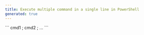 ```yaml
---
title: Execute multiple command in a single line in PowerShell
generated: true
---
```


<div markdown="1" class="ans">
```
cmd1 ; cmd2 ; ...
```
</div>
